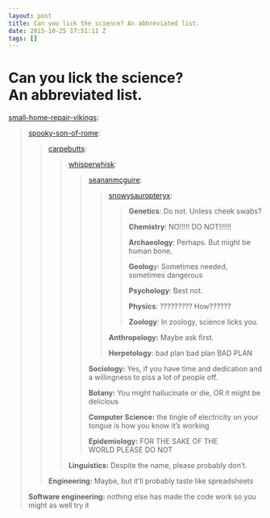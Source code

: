 ```yaml
---
layout: post
title: Can you lick the science? An abbreviated list.
date: 2015-10-25 17:51:11 Z
tags: []
---
```

# Can you lick the science? An abbreviated list.

[small-home-repair-vikings](http://small-home-repair-vikings.tumblr.com/post/130954920456):

> [spooky-son-of-rome](http://spooky-son-of-rome.tumblr.com/post/130954328260):
> 
> > [carpebutts](http://carpebutts.tumblr.com/post/130702749467):
> > 
> > > [whisperwhisk](http://whisperwhisk.tumblr.com/post/130492761683):
> > > 
> > > > [seananmcguire](http://seananmcguire.tumblr.com/post/130135078220):
> > > > 
> > > > > [snowysauropteryx](http://snowysauropteryx.tumblr.com/post/130071954577):
> > > > > 
> > > > > > **Genetics**: Do not. Unless cheek swabs?
> > > > > > 
> > > > > > **Chemistry**: NO!!!!! DO NOT!!!!!!
> > > > > > 
> > > > > > **Archaeology**: Perhaps. But might be human bone.
> > > > > > 
> > > > > > **Geolog**y: Sometimes needed, sometimes dangerous 
> > > > > > 
> > > > > > **Psychology**: Best not.
> > > > > > 
> > > > > > **Physics**: ????????? How??????
> > > > > > 
> > > > > > **Zoology**: In zoology, science licks you. 
> > > > > 
> > > > > **Anthropology:** Maybe ask first.
> > > > > 
> > > > > **Herpetology**: bad plan bad plan BAD PLAN
> > > > 
> > > > **Sociology:** Yes, if you have time and dedication and a willingness to piss a lot of people off.
> > > > 
> > > > **Botany:** You might hallucinate or die, OR it might be delicious
> > > > 
> > > > **Computer Science:** the tingle of electricity on your tongue is how you know it’s working
> > > > 
> > > > **Epidemiology:** FOR THE SAKE OF THE WORLD PLEASE DO NOT
> > > 
> > > **Linguistics:** Despite the name, please probably don’t.
> > 
> > **Engineering:** Maybe, but it’ll probably taste like spreadsheets 
> 
> **Software engineering:** nothing else has made the code work so you might as well try it
